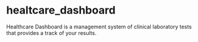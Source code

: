 # healtcare_dashboard
Healthcare Dashboard is a management system of clinical laboratory tests that provides a track of your results.
